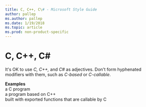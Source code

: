 ```yaml
---
title: C, C++, C\# - Microsoft Style Guide
author: pallep
ms.author: pallep
ms.date: 1/19/2018
ms.topic: article
ms.prod: non-product-specific
---
```


# C, C++, C\#

It's OK to use *C, C++,* and *C\#* as adjectives. Don't form hyphenated modifiers with them, such as *C-based* or *C-callable*.

**Examples**  
a C program  
a program based on C++   
built with exported functions that are callable by C
